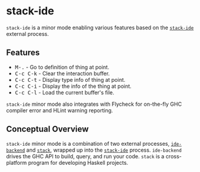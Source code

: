 # stack-ide

`stack-ide` is a minor mode enabling various features based on
 the [`stack-ide`][] external process.

## Features

- <kbd>M-.</kbd>      - Go to definition of thing at point.
- <kbd>C-c C-k</kbd>  - Clear the interaction buffer.
- <kbd>C-c C-t</kbd>  - Display type info of thing at point.
- <kbd>C-c C-i</kbd>  - Display the info of the thing at point.
- <kbd>C-c C-l</kbd>  - Load the current buffer's file.

`stack-ide` minor mode also integrates with Flycheck for on-the-fly
GHC compiler error and HLint warning reporting.

## Conceptual Overview

`stack-ide` minor mode is a combination of two external
processes, [`ide-backend`][] and [`stack`][], wrapped up into the
[`stack-ide`][] process. `ide-backend` drives the GHC API to
build, query, and run your code. `stack` is a cross-platform
program for developing Haskell projects.

[`stack-ide`]: https://github.com/commercialhaskell/stack-ide
[`ide-backend`]: https://github.com/fpco/ide-backend
[`stack`]: https://github.com/commercialhaskell/stack
